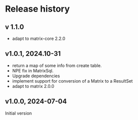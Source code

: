 # Release history

## v 1.1.0
- adapt to matrix-core 2.2.0

## v1.0.1, 2024.10-31
- return a map of some info from create table. 
- NPE fix in MatrixSql. 
- Upgrade dependencies
- implement support for conversion of a Matrix to a ResultSet
- adapt to matrix 2.0.0

## v1.0.0, 2024-07-04
Initial version